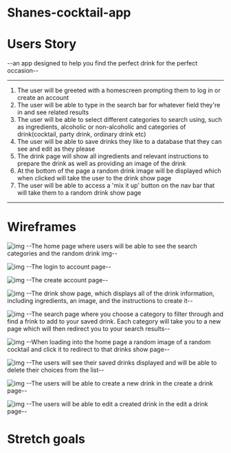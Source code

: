 # Shanes-cocktail-app

# Users Story
--an app designed to help you find the perfect drink for the perfect occasion--

---

1. The user will be greeted with a homescreen prompting them to log in or create an account
2. The user will be able to type in the search bar for whatever field they're in and see related results
3. The user will be able to select different categories to search using, such as ingredients, alcoholic or non-alcoholic and categories of drink(cocktail, party drink, ordinary drink etc)
4. The user will be able to save drinks they like to a database that they can see and edit as they please
5. The drink page will show all ingredients and relevant instructions to prepare the drink as well as providing an image of the drink
6. At the bottom of the page a random drink image will be displayed which when clicked will take the user to the drink show page
7. The user will be able to access a 'mix it up' button on the nav bar that will take them to a random drink show page
---

# Wireframes
![img](img/cock4.jpeg)
--The home page where users will be able to see the search categories and the random drink img--


![img](img/cock3.jpeg)
--The login to account page--


![img](img/cock3.jpeg)
--The create account page--


![img](img/cock2.jpeg)
--The drink show page, which displays all of the drink information, including ingredients, an image, and the instructions to create it--


![img](img/cock5.jpeg)
--The search page where you choose a category to filter through and find a frink to add to your saved drink. Each category will take you to a new page which will then redirect you to your search results--


![img](img/cock6.jpeg)
--When loading into the home page a random image of a random cocktail and click it to redirect to that drinks show page--


![img](img/cock1.jpeg)
--The users will see their saved drinks displayed and will be able to delete their choices from the list--


![img](img/cock3.jpeg)
--The users will be able to create a new drink in the create a drink page--


![img](img/cock3.jpeg)
--The users will be able to edit a created drink in the edit a drink page--


# Stretch goals